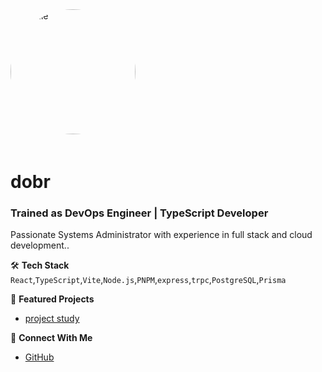 <img src="https://github.com/johndoe.png" alt="Profile" width="200" height="200" style="border-radius: 50%; margin-bottom: 20px;">

# dobr
### Trained as DevOps Engineer | TypeScript Developer

Passionate Systems Administrator with experience in full stack and cloud development..

🛠️ **Tech Stack**
 `React`,`TypeScript`,`Vite`,`Node.js`,`PNPM`,`express`,`trpc`,`PostgreSQL`,`Prisma`


🔭 **Featured Projects**
- [project study](https://github.com/johndoe/project-alpha) 


🤝 **Connect With Me**
- [GitHub](https://github.com/dobromirO7)

